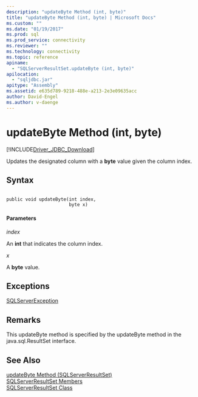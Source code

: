 ```yaml
---
description: "updateByte Method (int, byte)"
title: "updateByte Method (int, byte) | Microsoft Docs"
ms.custom: ""
ms.date: "01/19/2017"
ms.prod: sql
ms.prod_service: connectivity
ms.reviewer: ""
ms.technology: connectivity
ms.topic: reference
apiname: 
  - "SQLServerResultSet.updateByte (int, byte)"
apilocation: 
  - "sqljdbc.jar"
apitype: "Assembly"
ms.assetid: e635d789-9218-488e-a213-2e3e09635acc
author: David-Engel
ms.author: v-daenge
---
```

# updateByte Method (int, byte)
[!INCLUDE[Driver_JDBC_Download](../../../includes/driver_jdbc_download.md)]

  Updates the designated column with a **byte** value given the column index.  
  
## Syntax  
  
```  
  
public void updateByte(int index,  
                       byte x)  
```  
  
#### Parameters  
 *index*  
  
 An **int** that indicates the column index.  
  
 *x*  
  
 A **byte** value.  
  
## Exceptions  
 [SQLServerException](../../../connect/jdbc/reference/sqlserverexception-class.md)  
  
## Remarks  
 This updateByte method is specified by the updateByte method in the java.sql.ResultSet interface.  
  
## See Also  
 [updateByte Method &#40;SQLServerResultSet&#41;](../../../connect/jdbc/reference/updatebyte-method-sqlserverresultset.md)   
 [SQLServerResultSet Members](../../../connect/jdbc/reference/sqlserverresultset-members.md)   
 [SQLServerResultSet Class](../../../connect/jdbc/reference/sqlserverresultset-class.md)  
  
  
